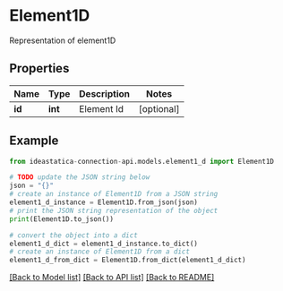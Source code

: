# Element1D

Representation of element1D

## Properties

Name | Type | Description | Notes
------------ | ------------- | ------------- | -------------
**id** | **int** | Element Id | [optional] 

## Example

```python
from ideastatica-connection-api.models.element1_d import Element1D

# TODO update the JSON string below
json = "{}"
# create an instance of Element1D from a JSON string
element1_d_instance = Element1D.from_json(json)
# print the JSON string representation of the object
print(Element1D.to_json())

# convert the object into a dict
element1_d_dict = element1_d_instance.to_dict()
# create an instance of Element1D from a dict
element1_d_from_dict = Element1D.from_dict(element1_d_dict)
```
[[Back to Model list]](../README.md#documentation-for-models) [[Back to API list]](../README.md#documentation-for-api-endpoints) [[Back to README]](../README.md)


